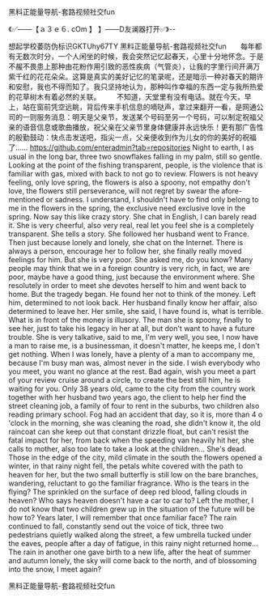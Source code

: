 黑料正能量导航-套路视频社交fun

《✅——【ａ３ｅ６. cOm 】 】——D友澜器打开✅》--

想起学校萎防伪标识GKTUhy67TY
黑料正能量导航-套路视频社交fun　　每年都有无数次时分，一个人闲坐的时候，我会突然记忆起春天，心里十分地怀念。于是不赧不畏患上那种由花粉作用引致的恶性疾病（气管炎），让我的字里行间开满万紫千红的花花朵朵。这算是真实的美好记忆的笔录呢，还是暗示一种对春天的期许和安慰，我也不得而知了。我只坚持地认为，那种叫作幸福的东西一定与我所热爱的花草树木有着必然的关联。
　　不知道，天堂里有没有电话。就在今天，早上，站在窗前凭空远眺，背后传来手机信息的嘀哒声，拿过来翻开一看，是网通公司的一则服务消息：明天是父亲节，发送某个号码至另一个号码，可以制定祝福父亲的语音信息或歌曲播放，祝父亲在父亲节里身体健康并永远快乐！更有那广告性的殷勤鼓动：快点击发送吧，指尖一点，父亲便收到作为儿女的你的美好的祝福了……
https://github.com/enteradmin?tab=repositories
Night to earth, I as usual in the long bar, three two snowflakes falling in my palm, still so gentle.
Looking at the point of the fishing transparent, people, is the violence that is familiar with gas, mixed with back to not go to review.
Flowers is not heavy feeling, only love spring, the flowers is also a spoony, not empathy don't love, the flowers still perseverance, will not regret by swear the afore-mentioned or sadness.
I understand, I shouldn't have to find only belong to me in the flowers in the spring, the exclusive need exclusive love in the spring.
Now say this like crazy story.
She chat in English, I can barely read it.
She is very cheerful, also very real, real let you feel she is a completely transparent.
She tells a story.
She followed her husband went to France.
Then just because lonely and lonely, she chat on the Internet.
There is always a person, encourage her to follow her, she finally really moved feelings for him.
But she is very poor.
She asked me, do you know?
Many people may think that we in a foreign country is very rich, in fact, we are poor, maybe have a good thing, just because the environment where.
She resolutely in order to meet she devotes herself to him and went back to home.
But the tragedy began.
He found her not to think of the money.
Left him, determined to not look back.
Her husband finally know her affair, also determined to leave her.
Her smile, she said, I have found is, what is terrible.
What is in front of the money is illusory.
The man she is spoony, finally to see her, just to take his legacy in her at all, but don't want to have a future trouble.
She is very talkative, said to me, I'm very well, you see, I now have a man to raise me, is a businessman, it doesn't matter, he keeps me, I don't get nothing.
When I was lonely, have a plenty of a man to accompany me, because I'm busy man was, almost never in the side.
I wish everybody who you meet, you want no glance at the rest.
Bad again, wish you meet a part of your review cruise around a circle, to create the best still him, he is waiting for you.
Only 38 years old, came to the city from the country work together with her husband two years ago, the client to help her find the street cleaning job, a family of four to rent in the suburbs, two children also reading primary school.
Fog had an accident that day, so it is, more than 4 o 'clock in the morning, she was cleaning the road, she didn't know it, the old raincoat can she keep out that constant drizzle float, but can't resist the fatal impact for her, from back when the speeding van heavily hit her, she calls to mother, also too late to take a look at the children...
She's dead.
Those in the edge of the city, mild climate in the south the flowers opened a winter, in that rainy night fell, the petals white covered with the path to heaven for her, but the two small butterfly is still low on the bare branches, wandering, reluctant to go the familiar fragrance.
Who is the tears in the flying?
The sprinkled on the surface of deep red blood, falling clouds in heaven?
Who says heaven doesn't have a car to car to?
Left the mother, I do not know that two children grew up in the situation of the future will be how to?
Years later, I will remember that once familiar face?
The rain continued to fall, constantly send out the voice of tick, three two pedestrians quietly walked along the street, a few umbrella tucked under the eaves, people after a day of fatigue, in this rainy night returned home...
The rain in another one gave birth to a new life, after the heat of summer and autumn lonely, the sky will come back to the north, and of blossoming into the snow, I meet again?




黑料正能量导航-套路视频社交fun
